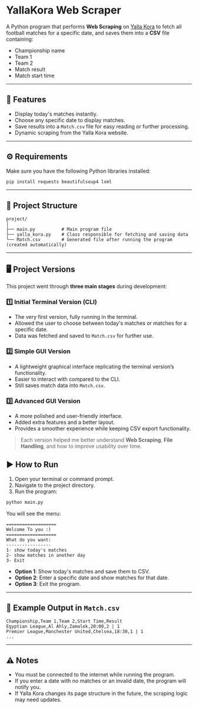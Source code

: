 # YallaKora Web Scraper

A Python program that performs **Web Scraping** on [Yalla Kora](https://www.yallakora.com/) to fetch all football matches for a specific date, and saves them into a **CSV** file containing:
- Championship name
- Team 1
- Team 2
- Match result
- Match start time

---

## 📌 Features
- Display today's matches instantly.
- Choose any specific date to display matches.
- Save results into a `Match.csv` file for easy reading or further processing.
- Dynamic scraping from the Yalla Kora website.

---

## ⚙️ Requirements

Make sure you have the following Python libraries installed:

```bash
pip install requests beautifulsoup4 lxml
```

---

## 📂 Project Structure
```
project/
│
├── main.py          # Main program file
├── yalla_kora.py    # Class responsible for fetching and saving data
└── Match.csv        # Generated file after running the program (created automatically)
```

---

## 🖥️ Project Versions

This project went through **three main stages** during development:  

### 1️⃣ Initial Terminal Version (CLI)
- The very first version, fully running in the terminal.
- Allowed the user to choose between today's matches or matches for a specific date.
- Data was fetched and saved to `Match.csv` for further use.

### 2️⃣ Simple GUI Version
- A lightweight graphical interface replicating the terminal version’s functionality.
- Easier to interact with compared to the CLI.
- Still saves match data into `Match.csv`.

### 3️⃣ Advanced GUI Version
- A more polished and user-friendly interface.
- Added extra features and a better layout.
- Provides a smoother experience while keeping CSV export functionality.

> Each version helped me better understand **Web Scraping**, **File Handling**, and how to improve usability over time.


## ▶️ How to Run

1. Open your terminal or command prompt.  
2. Navigate to the project directory.  
3. Run the program:

```bash
python main.py
```

You will see the menu:

```
===================
Welcome To you :)
===================
What do you want: 
-----------------
1- show today's matches
2- show matches in another day
3- Exit 
```

- **Option 1**: Show today's matches and save them to CSV.  
- **Option 2**: Enter a specific date and show matches for that date.  
- **Option 3**: Exit the program.  

---

## 📄 Example Output in `Match.csv`
```csv
Championship,Team 1,Team 2,Start Time,Result
Egyptian League,Al Ahly,Zamalek,20:00,2 | 1
Premier League,Manchester United,Chelsea,18:30,1 | 1
...
```

---

## ⚠️ Notes
- You must be connected to the internet while running the program.  
- If you enter a date with no matches or an invalid date, the program will notify you.  
- If Yalla Kora changes its page structure in the future, the scraping logic may need updates.
